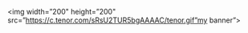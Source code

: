 <p align=”center”>

<img width=”200" height=”200" src=”https://c.tenor.com/sRsU2TUR5bgAAAAC/tenor.gif”my banner”>

</p>

<!--
**GlasnostR/GlasnostR** is a ✨ _special_ ✨ repository because its `README.md` (this file) appears on your GitHub profile.

Here are some ideas to get you started:

- 🔭 I’m currently working on ...
- 🌱 I’m currently learning ...
- 👯 I’m looking to collaborate on ...
- 🤔 I’m looking for help with ...
- 💬 Ask me about ...
- 📫 How to reach me: ...
- 😄 Pronouns: ...
- ⚡ Fun fact: ...
-->
